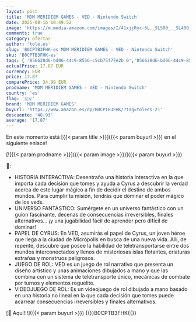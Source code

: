 ```yaml
---
layout: post
title: 'MDM MERIDIEM GAMES - VED - Nintendo Switch'
date: 2025-08-16 10:49:52
image: 'https://m.media-amazon.com/images/I/41xjjRyc-6L._SL500_._SL400_.jpg'
comments: true
category: ofertas
author: 'tole.es'
slug: 'B0CPTB3FHK-es MDM MERIDIEM GAMES - VED - Nintendo Switch'
sku: 'B0CPTB3FHK-es'
tags: [ '856628d6-bd06-44c9-8556-c5cb75f77e2b_0','856628d6-bd06-44c9-8556-c5cb75f77e2b_2201','856628d6-bd06-44c9-8556-c5cb75f77e2b_3601','856628d6-bd06-44c9-8556-c5cb75f77e2b_401','856628d6-bd06-44c9-8556-c5cb75f77e2b_9501','Arborist Merchandising Root','Hardware y juegos para Nintendo Switch','Juegos para Nintendo Switch','Outlet Videojuegos','Preventa de Videojuegos','Self Service','Special Features Stores','Tienda de consolas y videojuegos infantiles','Videojuegos','Videojuegos más esperados','mdm meridiem games','nintendo','🇪🇸', ]
actualPrice: 17.87 EUR
currency: EUR
price: 17.87
comparePrice: 34.99 EUR
prodname: 'MDM MERIDIEM GAMES - VED - Nintendo Switch'
country: 'es'
flag: '🇪🇸'
brand: 'MDM MERIDIEM GAMES'
buyurl: 'https://www.amazon.es/dp/B0CPTB3FHK/?tag=tolees-21'
descuento: '48.93'
average: '17.87'
---
```


En este momento está [{{< param title >}}]({{< param buyurl >}}) en el siguiente enlace!

[![{{< param prodname >}}]({{< param image >}})]({{< param buyurl >}})

🔎:

- HISTORIA INTERACTIVA: Desentraña una historia interactiva en la que importa cada decisión que tomes y ayuda a Cyrus a descubrir la verdad acerca de este lugar mágico a fin de decidir el destino de ambos mundos. Para cumplir tu misión, tendrás que dominar el poder mágico de los veds.
- UNIVERSO FANTÁSTICO: Sumérgete en un universo fantástico con un guion fascinante, decenas de consecuencias irreversibles, finales alternativos... ¡y una jugabilidad fácil de aprender pero difícil de dominar!
- PAPEL DE CYRUS: En VED, asumirás el papel de Cyrus, un joven héroe que llega a la ciudad de Micrópolis en busca de una nueva vida. Allí, de repente, descubre que posee la habilidad de teletransportarse entre dos mundos interconectados y llenos de misteriosas islas flotantes, criaturas extrañas y monstruos peligrosos.
- JUEGO DE ROL: VED es un juego de rol narrativo que presenta un diseño artístico y unas animaciones dibujados a mano y que las combina con un sistema de teletransporte único, mecánicas de combate por turnos y elementos roguelite.
- VIDEOJUEGO DE ROL: Es un videojuego de rol dibujado a mano basado en una historia no lineal en la que cada decisión que tomes puede acarrear consecuencias irreversibles y finales alternativos.

[🛒 Aquí!!!]({{< param buyurl >}})
{{<world>}}B0CPTB3FHK{{</world>}}
